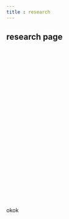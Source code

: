 ```yaml
---
title : research
---
```


## research page

<hehe/>

<html>
  <head>
    <meta charset="utf-8" />
    <title>ECharts</title>
    <!-- 引入刚刚下载的 ECharts 文件 -->
    <script src="https://cdn.bootcdn.net/ajax/libs/echarts/5.2.2/echarts.common.js"></script>
  </head>
  <body>
    <!-- 为 ECharts 准备一个定义了宽高的 DOM -->
    <div id="main" style="width: 600px;height:400px;"></div>
    <script type="text/javascript">
      // 基于准备好的dom，初始化echarts实例
      var myChart = echarts.init(document.getElementById('main'));
      const xhr = new XMLHttpRequest()// 创建对象
      xhr.responseType="json"
      // xhr.open('GET','http://localhost:8000/txt-server')
      xhr.open('GET','http://ai4agr.com:8000/txt-server')
      xhr.send()
      xhr.onreadystatechange=function(){
        if(xhr.readyState===4){
          if(xhr.status>=200&&xhr.status<300){
            const noww=xhr.response
            var option = {
              title: {
                text: 'pdo.long.data'
              },
              tooltip: {},
              legend: {
                data: ['PDO']
              },
              xAxis: {
                data: noww.data2
              },
              yAxis: {},
              dataZoom: [
                {
                  type: 'inside',
                  start: 0,
                  end: 100
                },
                {
                  start: 0,
                  end: 20
                }
              ],
              series: [
                {
                  name: 'PDO',
                  type: 'line',
                  data: noww.data1
                }
              ]
            };
            myChart.setOption(option);
          }
        }
      }
    </script>
  </body>
</html>

okok